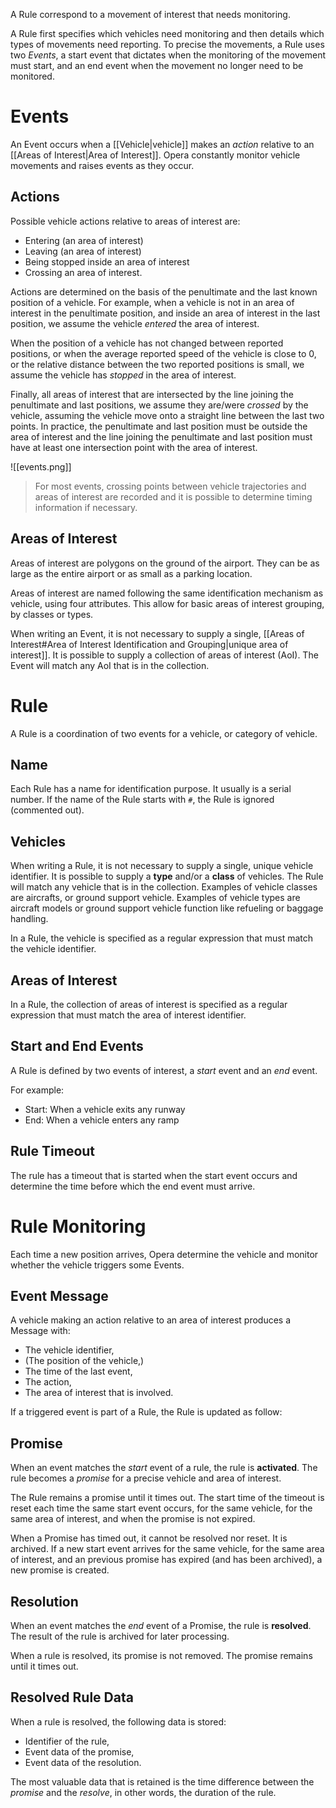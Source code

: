 
A Rule correspond to a movement of interest that needs monitoring.

A Rule first specifies which vehicles need monitoring and then details which types of movements need reporting. To precise the movements, a Rule uses two *Events*, a start event that dictates when the monitoring of the movement must start, and an end event when the movement no longer need to be monitored.

# Events

An Event occurs when a [[Vehicle|vehicle]] makes an *action* relative to an [[Areas of Interest|Area of Interest]].
Opera constantly monitor vehicle movements and raises events as they occur.

## Actions

Possible vehicle actions relative to areas of interest are:

- Entering (an area of interest)
- Leaving (an area of interest)
- Being stopped inside an area of interest
- Crossing an area of interest.

Actions are determined on the basis of the penultimate and the last known position of a vehicle. For example, when a vehicle is not in an area of interest in the penultimate position, and inside an area of interest in the last position, we assume the vehicle *entered* the area of interest.

When the position of a vehicle has not changed between reported positions, or when the average reported speed of the vehicle is close to 0, or the relative distance between the two reported positions is small, we assume the vehicle has *stopped* in the area of interest. 

Finally, all areas of interest that are intersected by the line joining the penultimate and last positions, we assume they are/were *crossed* by the vehicle, assuming the vehicle move onto a straight line between the last two points. In practice, the penultimate and last position must be outside the area of interest and the line joining the penultimate and last position must have at least one intersection point with the area of interest.

![[events.png]]

> For most events, crossing points between vehicle trajectories and areas of interest are recorded and it is possible to determine timing information if necessary.

## Areas of Interest

Areas of interest are polygons on the ground of the airport. They can be as large as the entire airport or as small as a parking location.

Areas of interest are named following the same identification mechanism as vehicle, using four attributes. This allow for basic areas of interest grouping, by classes or types.

When writing an Event, it is not necessary to supply a single, [[Areas of Interest#Area of Interest Identification and Grouping|unique area of interest]]. It is possible to supply a collection of areas of interest (AoI). The Event will match any AoI that is in the collection.

# Rule

A Rule is a coordination of two events for a vehicle, or category of vehicle.

## Name

Each Rule has a name for identification purpose. It usually is a serial number.
If the name of the Rule starts with `#`, the Rule is ignored (commented out).

## Vehicles

When writing a Rule, it is not necessary to supply a single, unique vehicle identifier. It is possible to supply a **type** and/or a **class** of vehicles. The Rule will match any vehicle that is in the collection. Examples of vehicle classes are aircrafts, or ground support vehicle. Examples of vehicle types are aircraft models or ground support vehicle function like refueling or baggage handling.

In a Rule, the vehicle is specified as a regular expression that must match the vehicle identifier.
## Areas of Interest

In a Rule, the collection of areas of interest is specified as a regular expression that must match the area of interest identifier.
## Start and End Events

A Rule is defined by two events of interest, a *start* event and an *end* event.

For example:

- Start: When a vehicle exits any runway
- End: When a vehicle enters any ramp

## Rule Timeout

The rule has a timeout that is started when the start event occurs and determine the time before which the end event must arrive.

# Rule Monitoring

Each time a new position arrives, Opera determine the vehicle and monitor whether the vehicle triggers some Events.
## Event Message

A vehicle making an action relative to an area of interest produces a Message with:

- The vehicle identifier,
- (The position of the vehicle,)
- The time of the last event,
- The action,
- The area of interest that is involved.

If a triggered event is part of a Rule, the Rule is updated as follow:
## Promise

When an event matches the *start* event of a rule, the rule is **activated**. The rule becomes a *promise* for a precise vehicle and area of interest.

The Rule remains a promise until it times out. The start time of the timeout is reset each time the same start event occurs, for the same vehicle, for the same area of interest, and when the promise is not expired.

When a Promise has timed out, it cannot be resolved nor reset. It is archived. If a new start event arrives for the same vehicle, for the same area of interest, and an previous promise has expired (and has been archived), a new promise is created.

## Resolution

When an event matches the *end* event of a Promise, the rule is **resolved**. The result of the rule is archived for later processing.

When a rule is resolved, its promise is not removed. The promise remains until it times out.

## Resolved Rule Data

When a rule is resolved, the following data is stored:

- Identifier of the rule,
- Event data of the promise,
- Event data of the resolution.

The most valuable data that is retained is the time difference between the *promise* and the *resolve*, in other words, the duration of the rule.

